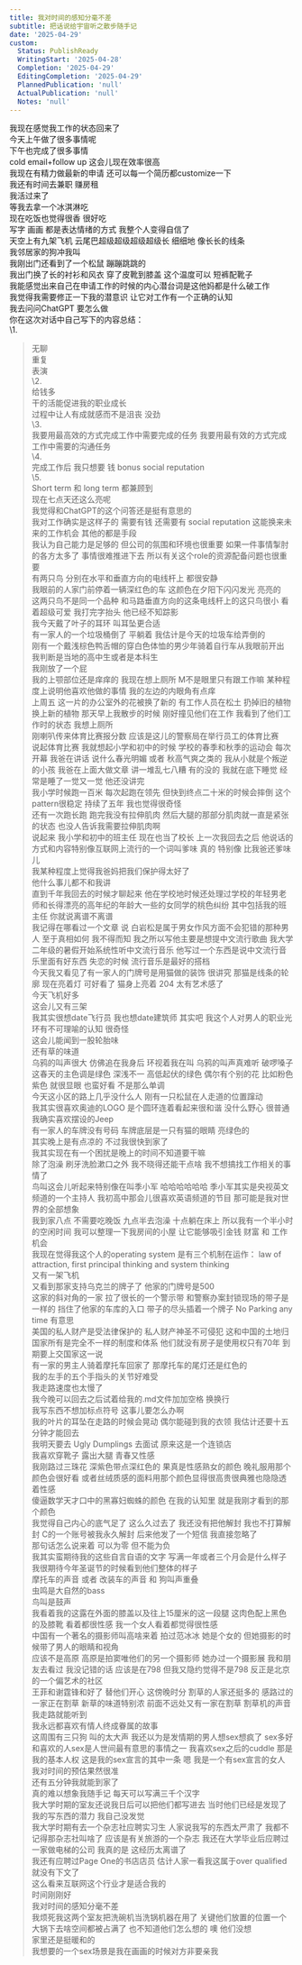 ```yaml
---
title: 我对时间的感知分毫不差
subtitle: 把话说给宇宙听之散步随手记
date: '2025-04-29'
custom:
  Status: PublishReady
  WritingStart: '2025-04-28'
  Completion: '2025-04-29'
  EditingCompletion: '2025-04-29'
  PlannedPublication: 'null'
  ActualPublication: 'null'
  Notes: 'null'
---  
```

我现在感觉我工作的状态回来了    
今天上午做了很多事情呢  
下午也完成了很多事情    
cold email+follow up 这会儿现在效率很高  
我现在有精力做最新的申请 还可以每一个简历都customize一下     
我还有时间去兼职 赚房租     
我活过来了    
等我去拿一个冰淇淋吃    
现在吃饭也觉得很香 很好吃     
写字 画画 都是表达情绪的方式 我整个人变得自信了    
天空上有九架飞机 云尾巴超级超级超级超级长 细细地 像长长的线条    
我邻居家的狗冲我叫  
我刚出门还看到了一个松鼠 蹦蹦跳跳的    
我出门换了长的衬衫和风衣 穿了皮靴到膝盖 这个温度可以 短裤配靴子     
我能感觉出来自己在申请工作的时候的内心潜台词是这他妈都是什么破工作  
我觉得我需要修正一下我的潜意识 让它对工作有一个正确的认知    
我去问问ChatGPT 要怎么做  
你在这次对话中自己写下的内容总结：    
\1.     
> 无聊    
重复    
表演    
\2.     
> 给钱多    
干的活能促进我的职业成长    
过程中让人有成就感而不是沮丧 没劲    
\3.     
> 我要用最高效的方式完成工作中需要完成的任务 我要用最有效的方式完成工作中需要的沟通任务    
\4.     
> 完成工作后 我只想要 钱 bonus social reputation    
\5.     
> Short term 和 long term 都兼顾到    
现在七点天还这么亮呢  
我觉得和ChatGPT的这个问答还是挺有意思的    
我对工作确实是这样子的 需要有钱 还需要有 social reputation 这能换来未来的工作机会 其他的都是手段    
我认为自己能力是足够的 但公司的氛围和环境也很重要 如果一件事情掣肘的各方太多了 事情很难推进下去 所以有关这个role的资源配备问题也很重要    
有两只鸟 分别在水平和垂直方向的电线杆上 都很安静  
我眼前的人家门前停着一辆深红色的车 这颜色在夕阳下闪闪发光 亮亮的    
这两只鸟不是同一个品种 和马路垂直方向的这条电线杆上的这只鸟很小 看着超级可爱 我打完字抬头 他已经不知踪影    
我今天戴了叶子的耳环 叫耳坠更合适    
有一家人的一个垃圾桶倒了 平躺着 我估计是今天的垃圾车给弄倒的  
刚有一个戴浅棕色鸭舌帽的穿白色体恤的男少年骑着自行车从我眼前开出 我判断是当地的高中生或者是本科生    
我刚放了一个屁    
我的上颚部位还是痒痒的 我现在想上厕所 M不是眼里只有跟工作嘛 某种程度上说明他喜欢他做的事情 我的左边的内眼角有点痒    
上周五 这一片的办公室外的花被换了新的 有工作人员在松土 扔掉旧的植物 换上新的植物 那天早上我散步的时候 刚好撞见他们在工作 我看到了他们工作时的状态 我想上厕所     
刚喇叭传来体育比赛报分数 应该是这儿的警察局在举行员工的体育比赛    
说起体育比赛 我就想起小学和初中的时候 学校的春季和秋季的运动会 每次开幕 我爸在讲话 说什么春光明媚 或者 秋高气爽之类的 我从小就是个叛逆的小孩 我爸在上面大做文章 讲一堆乱七八糟 有的没的 我就在底下睡觉 经常是睡了一觉又一觉 他还没讲完    
我小学时候跑一百米 每次起跑在领先 但快到终点二十米的时候会摔倒 这个pattern很稳定 持续了五年 我也觉得很奇怪     
还有一次跑长跑 跑完我没有拉伸肌肉 然后大腿的那部分肌肉就一直是紧张的状态 也没人告诉我需要拉伸肌肉啊     
说起来 我小学和初中的班主任 现在也当了校长 上一次我回去之后 他说话的方式和内容特别像互联网上流行的一个词叫爹味 真的 特别像 比我爸还爹味儿     
我某种程度上觉得我爸妈把我们保护得太好了  
他什么事儿都不和我讲  
直到千年我回去的时候才聊起来 他在学校地时候还处理过学校的年轻男老师和长得漂亮的高年纪的年龄大一些的女同学的桃色纠纷 其中包括我的班主任 你就说离谱不离谱    
我记得在哪看过一个文章 说 白岩松是属于男女作风方面不会犯错的那种男人 至于真相如何 我不得而知 我之所以写他主要是想提中文流行歌曲 我大学二年级的暑假开始系统性听中文流行音乐 他写过一个东西是说中文流行音乐里面有好东西 失恋的时候 流行音乐是最好的搭档    
今天我又看见了有一家人的门牌号是用猫做的装饰 很讲究 那猫是线条的轮廓 现在亮着灯 可好看了 猫身上亮着 204 太有艺术感了    
今天飞机好多  
这会儿又有三架    
我其实很想date飞行员 我也想date建筑师 其实吧 我这个人对男人的职业光环有不可理喻的认知 很奇怪    
这会儿能闻到一股轮胎味  
还有草的味道    
乌鸦的叫声很大 仿佛追在我身后 环视着我在叫 乌鸦的叫声真难听 破啰嗓子     
这春天的主色调是绿色 深浅不一 高低起伏的绿色 偶尔有个别的花 比如粉色 紫色 就很显眼 也蛮好看 不是那么单调    
今天这小区的路上几乎没什么人 刚有一只松鼠在人走道的位置蹿动    
我其实很喜欢奥迪的LOGO 是个圆环连着看起来很和谐 没什么野心 很普通    
我确实喜欢摆设的Jeep    
有一家人的车牌没有号码 车牌底层是一只有猫的眼睛 亮绿色的    
其实晚上是有点凉的 不过我很快到家了     
我其实现在有一个困扰是晚上的时间不知道要干嘛  
除了泡澡 刷牙洗脸漱口之外 我不晓得还能干点啥 我不想搞找工作相关的事情了    
鸟叫这会儿听起来特别像在叫季小军 哈哈哈哈哈哈 季小军其实是央视英文频道的一个主持人 我初高中那会儿很喜欢英语频道的节目 那可能是我对世界的全部想象    
我到家八点 不需要吃晚饭 九点半去泡澡 十点躺在床上 所以我有一个半小时的空闲时间 我可以整理一下我房间的小屋 让它能够吸引金钱 财富 和 工作机会    
我现在觉得我这个人的operating system 是有三个机制在运作： law of attraction, first principal thinking and system thinking     
又有一架飞机  
又看到那家支持乌克兰的牌子了 他家的门牌号是500    
这家的斜对角的一家 拉了很长的一个警示带 和警察办案封锁现场的带子是一样的 挡住了他家的车库的入口 带子的尽头插着一个牌子  No Parking any time 有意思  
美国的私人财产是受法律保护的 私人财产神圣不可侵犯 这和中国的土地归国家所有是完全不一样的制度和体系 他们就没有房子是使用权只有70年 到期要上交国家这一说    
有一家的男主人骑着摩托车回家了 那摩托车的尾灯还是红色的    
我的左手的五个手指头的关节好难受    
我走路速度也太慢了    
我今晚可以回去之后试着给我的.md文件加加空格 换换行    
我写东西不想加标点符号 这事儿要怎么办啊    
我的叶片的耳坠在走路的时候会晃动 偶尔能碰到我的衣领 我估计还要十五分钟才能回去    
我明天要去 Ugly Dumplings 去面试 原来这是一个连锁店     
我喜欢穿靴子 露出大腿 青春又性感    
我刚路过三珠花 深紫色带点深红色的 果真是性感熟女的颜色 晚礼服用那个颜色会很好看 或者丝绒质感的面料用那个颜色显得很高贵很典雅也隐隐透着性感    
傻逼数学天才口中的黑寡妇蜘蛛的颜色 在我的认知里 就是我刚才看到的那个颜色    
我觉得自己内心的底气足了 这么久过去了 我还没有把他解封 我也不打算解封 C的一个账号被我永久解封 后来他发了一个短信 我直接忽略了    
那句话怎么说来着 可以为零 但不能为负  
我其实蛮期待我的这些自言自语的文字 写满一年或者三个月会是什么样子  
我很期待今年圣诞节的时候看到他们整体的样子    
摩托车的声音 或者 改装车的声音 和 狗叫声重叠  
虫鸣是大自然的bass  
鸟叫是鼓声    
我看着我的这露在外面的膝盖以及往上15厘米的这一段腿 这肉色配上黑色的及膝靴 看着都很性感 我一个女人看着都觉得很性感    
中国有一个著名的摄影师叫高啥来着 拍过范冰冰 她是个女的 但她摄影的时候带了男人的眼睛和视角     
应该不是高原 高原是拍窦唯他们的另一个摄影师 她办过一个摄影展 我和朋友去看过 我没记错的话 应该是在798 但我又隐约觉得不是798 反正是北京的一个偏艺术的社区     
王菲和谢霆锋和好了 替他们开心 这傍晚时分 割草的人家还挺多的 感路过的一家正在割草 新草的味道特别浓 前面不远处又有一家在割草 割草机的声音我走路就能听到    
我永远都喜欢有情人终成眷属的故事    
这周围有三只狗 叫的太大声 我还以为是发情期的男人想sex想疯了 sex多好 和喜欢的人sex是人世间最有意思的事情之一 我喜欢sex之后的cuddle 那是我的基本人权 这是我的sex宣言的其中一条 嗯 我是一个有sex宣言的女人    
我对时间的预估果然很准  
还有五分钟我就能到家了    
真的难以想象我随手记 每天可以写满三千个汉字    
我大学时期的室友还说我日后可以把他们都写进去 当时他们已经是发现了我的写东西的潜力 我自己没发觉    
我大学时期有去一个杂志社应聘实习生 人家说我写的东西太严肃了 我都不记得那杂志社叫啥了 应该是有关旅游的一个杂志 我还在大学毕业后应聘过一家做电梯的公司 我真的是 这经历太离谱了  
我还有应聘过Page One的书店店员 估计人家一看我这属于over qualified 就没有下文了  
这么看来互联网这个行业才是适合我的  
时间刚刚好  
我对时间的感知分毫不差    
我烦死我这两个室友把洗碗机当洗锅机器在用了 关键他们放置的位置一个大锅下去啥空间都被占满了 也不知道他们怎么想的 噢 他们没想     
家里还是挺暖和的    
我想要的一个sex场景是我在画画的时候对方非要亲我     

